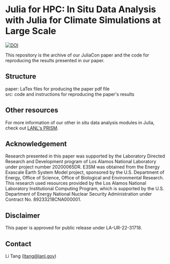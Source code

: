 # Julia for HPC: In Situ Data Analysis with Julia for Climate Simulations at Large Scale

[![DOI](https://zenodo.org/badge/563585650.svg)](https://zenodo.org/doi/10.5281/zenodo.12104096)

This repository is the archive of our JuliaCon paper and the code for reproducing the results presented in our paper.


## Structure

paper: LaTex files for producing the paper pdf file  
src: code and instructions for reproducing the paper's results  

## Other resources

For more information of our other in situ data analysis modules in Julia, check out [LANL's PRISM](https://github.com/lanl/PRISM).

## Acknowledgement

Research presented in this paper was supported by the Laboratory Directed Research and Development program of Los Alamos National Laboratory under project number 20200065DR.
E3SM was obtained from the Energy Exascale Earth System Model project, sponsored by the U.S. Department of Energy, Office of Science, Office of Biological and Environmental Research.
This research used resources provided by the Los Alamos National Laboratory Institutional Computing Program, which is supported by the U.S. Department of Energy National Nuclear Security Administration under Contract No. 89233218CNA000001.

## Disclaimer

This paper is approved for public release under LA-UR-22-31718.

## Contact

Li Tang (ltang@lanl.gov)
